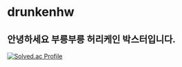 # drunkenhw
## 안녕하세요 부릉부릉 허리케인 박스터입니다.


[![Solved.ac Profile](http://mazassumnida.wtf/api/v2/generate_badge?boj=drunkenhw)](https://solved.ac/drunkenhw/)

